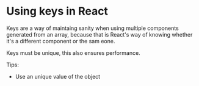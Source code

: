 # Using keys in React

Keys are a way of maintaing sanity when using multiple components generated from an array, because that is React's way of knowing whether it's a different component or the sam eone.

Keys must be unique, this also ensures performance.

Tips:
  - Use an unique value of the object
